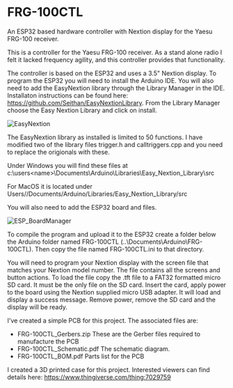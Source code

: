 # FRG-100CTL
An ESP32 based hardware controller with Nextion display for the Yaesu FRG-100 receiver.

This is a controller for the Yaesu FRG-100 receiver.  As a stand alone radio I felt it lacked frequency agility, and this controller provides that functionality.

The controller is based on the ESP32 and uses a 3.5" Nextion display.  To program the ESP32 you will need to install the Arduino IDE.  You will also need to add the EasyNextion library through the Library Manager in the IDE.  Installaton instructions can be found here: https://github.com/Seithan/EasyNextionLibrary.  From the Library Manager choose the Easy Nextion Library and click on install.

![EasyNextion](https://github.com/user-attachments/assets/03fbc209-d9d0-411a-84db-3e5e98209fa4)


The EasyNextion library as installed is limited to 50 functions.  I have modified two of the library files trigger.h and calltriggers.cpp and you need to replace the origionals with these.

Under Windows you will find these files at c:\users\<name>\Documents\Arduino\Libraries\Easy_Nextion_Library\src

For MacOS it is located under Users/<user>/Documents/Arduino/Libraries/Easy_Nextion_Library/src

You will also need to add the ESP32 board and files. 

![ESP_BoardManager](https://github.com/user-attachments/assets/9c6e06e3-7c43-4ac5-aa96-7dcc969c8481)

To compile the program and upload it to the ESP32 create a folder below the Arduino folder named FRG-100CTL (..\Documents\Arduino\FRG-100CTL).  Then copy the file named FRG-100CTL.ini to that directory.

You will need to program your Nextion display with the screen file that matches your Nextion model number.  The file contains all the screens and button actions.  To load the file copy the .tft file to a FAT32 formatted micro SD card.  It must be the only file on the SD card.  Insert the card, apply power to the board using the Nextion supplied micro USB adapter.  It will load and display a success message.  Remove power, remove the SD card and the display will be ready.


I've created a simple PCB for this project.  The associated files are:

  - FRG-100CTL_Gerbers.zip      These are the Gerber files required to manufacture the PCB
  - FRG-100CTL_Schematic.pdf    The schematic diagram.
  - FRG-100CTL_BOM.pdf          Parts list for the PCB
    
I created a 3D printed case for this project.  Interested viewers can find details here: https://www.thingiverse.com/thing:7029759

